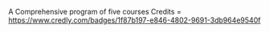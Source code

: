 A Comprehensive program of five courses
Credits = https://www.credly.com/badges/1f87b197-e846-4802-9691-3db964e9540f
